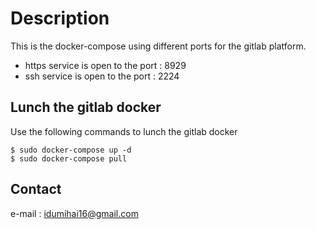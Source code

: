 # Description

This is the docker-compose using different ports for the gitlab platform.

- https service is open to the port : 8929 
- ssh service is open to the port : 2224

## Lunch the gitlab docker
Use the following commands to lunch the gitlab docker
```
$ sudo docker-compose up -d
$ sudo docker-compose pull
```


## Contact

e-mail : idumihai16@gmail.com
